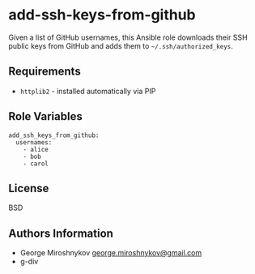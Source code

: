 add-ssh-keys-from-github
========================

Given a list of GitHub usernames, this Ansible role downloads their SSH public
keys from GitHub and adds them to `~/.ssh/authorized_keys`.

Requirements
------------

* `httplib2` - installed automatically via PIP

Role Variables
--------------

    add_ssh_keys_from_github:
      usernames:
        - alice
        - bob
        - carol

License
-------

BSD

Authors Information
------------------

- George Miroshnykov <george.miroshnykov@gmail.com>
- g-div
